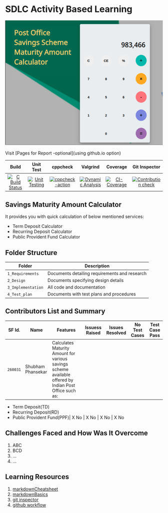 # SDLC Activity Based Learning
![Banner](https://github.com/shubh-77/LnT_Mini_Project/blob/main/1_Requirements/banner1.png)

Visit [Pages for Report -optional](using github.io option)

|Build|Unit Test|cppcheck|Valgrind|Coverage|Git Inspector|
|:--:|:--:|:--:|:--:|:--:|:--:|
| [![C Build Status](https://github.com/shubh-77/LnT_Mini_Project/actions/workflows/cbuild.yml/badge.svg)](https://github.com/shubh-77/LnT_Mini_Project/actions/workflows/cbuild.yml) |[![Unit Testing](https://github.com/shubh-77/LnT_Mini_Project/actions/workflows/unitTesting.yml/badge.svg)](https://github.com/shubh-77/LnT_Mini_Project/actions/workflows/unitTesting.yml)|[![cppcheck-action](https://github.com/shubh-77/LnT_Mini_Project/actions/workflows/cppcheck.yml/badge.svg)](https://github.com/shubh-77/LnT_Mini_Project/actions/workflows/cppcheck.yml)|[![Dynamic Analysis](https://github.com/shubh-77/LnT_Mini_Project/actions/workflows/dynamic_code_quality.yml/badge.svg)](https://github.com/shubh-77/LnT_Mini_Project/actions/workflows/dynamic_code_quality.yml)|[![CI-Coverage](https://github.com/shubh-77/LnT_Mini_Project/actions/workflows/coverage.yml/badge.svg)](https://github.com/shubh-77/LnT_Mini_Project/actions/workflows/coverage.yml)|[![Contribution check](https://github.com/shubh-77/LnT_Mini_Project/actions/workflows/gitinspector.yml/badge.svg)](https://github.com/shubh-77/LnT_Mini_Project/actions/workflows/gitinspector.yml)|






## Savings Maturity Amount Calculator
It provides you with quick calculation of below mentioned services:

* Term Deposit Calculator
* Recurring Deposit Calculator
* Public Provident Fund Calculator







## Folder Structure
Folder             | Description
-------------------| -----------------------------------------
`1_Requirements`   | Documents detailing requirements and research
`2_Design`         | Documents specifying design details
`3_Implementation` | All code and documentation
`4_Test_plan`      | Documents with test plans and procedures









## Contributors List and Summary

SF Id. |  Name   |    Features    | Issuess Raised |Issues Resolved|No Test Cases|Test Case Pass
-------|---------|----------------|----------------|---------------|-------------|--------------
`260031` | Shubham Phansekar  | Calculates Maturity Amount for various savings scheme available offered by Indian Post Office such as:
* Term Deposit(TD)
* Recurring Deposit(RD)
* Public Provident Fund(PPF)| X No     | X No   | X No  | X No     
   

## Challenges Faced and How Was It Overcome

1. ABC
2. BCD
3. ...
4. ...

## Learning Resources
1. [markdownCheatsheet](https://github.com/adam-p/markdown-here/wiki/Markdown-Cheatsheet)
2. [markdownBasics](https://guides.github.com/features/mastering-markdown/)
3. [git inspector](https://github.com/ejwa/gitinspector.git)
4. [github workflow](https://docs.github.com/en/actions/learn-github-action)
